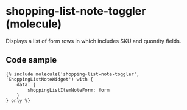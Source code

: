 # shopping-list-note-toggler (molecule)

Displays a list of form rows in which includes SKU and quontity fields.

## Code sample 

```
{% include molecule('shopping-list-note-toggler', 'ShoppingListNoteWidget') with {
    data: {
        shoppingListItemNoteForm: form
    }
} only %}
```
